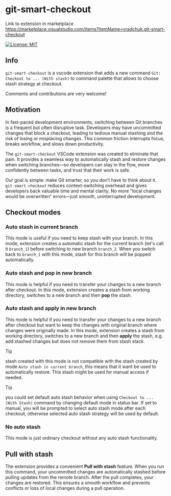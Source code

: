 # git-smart-checkout

Link to extension in marketplace https://marketplace.visualstudio.com/items?itemName=vradchuk.git-smart-checkout

[![License: MIT](https://img.shields.io/badge/License-MIT-yellow.svg)](https://opensource.org/licenses/MIT)

## Info

`git-smart-checkout` is a vscode extension that adds a new command `Git: Checkout to ... (With stash)` to command palette that allows to choose stash strategy at checkout.

Comments and contributions are very welcome!

## Motivation

In fast-paced development environments, switching between Git branches is a frequent but often disruptive task. Developers may have uncommitted changes that block a checkout, leading to tedious manual stashing and the risk of losing or misplacing changes. This common friction interrupts focus, breaks workflow, and slows down productivity.

The `git-smart-checkout` VSCode extension was created to eliminate that pain. It provides a seamless way to automatically stash and restore changes when switching branches—so developers can stay in the flow, move confidently between tasks, and trust that their work is safe.

Our goal is simple: make Git smarter, so you don’t have to think about it. `git-smart-checkout` reduces context-switching overhead and gives developers back valuable time and mental clarity. No more “local changes would be overwritten” errors—just smooth, uninterrupted development.

## Checkout modes

### Auto stash in current branch

This mode is useful if you need to keep stash with your branch.
In this mode, extension creates a automatic stash for the current branch (let's call it `branch_1`) before switching to new branch `branch_2`.
When you switch back to `branch_1` with this mode, stash for this branch will be popped automatically.

### Auto stash and pop in new branch

This mode is helpful if you need to transfer your changes to a new branch after checkout.
In this mode, extension creates a stash from working directory, switches to a new branch and then **pop** the stash.

### Auto stash and apply in new branch

This mode is helpful if you need to transfer your changes to a new branch after checkout but want to keep the changes with original branch where changes were originally made.
In this mode, extension creates a stash from working directory, switches to a new branch and then **apply** the stash, e.g. add stashed changes but does not remove them from stash stack.

> [!TIP]
> stash created with this mode is not compatible with the stash created by mode `Auto stash in current branch`, this means that it want be used to automatically restore. This stash might be used for manual access if needed.

> [!TIP]
> you could set default auto stash behavior when using `Checkout to ... (With Stash)` command by changing default mode in status bar. If set to manual, you will be prompted to select auto stash mode after each checkout, otherwise selected auto stash strategy will be used by default.

### No auto stash

This mode is just ordinary checkout without any auto stash functionality.

## Pull with stash

The extension provides a convenient **Pull with stash** feature. When you run this command, your uncommitted changes are automatically stashed before pulling updates from the remote branch. After the pull completes, your changes are restored. This ensures a smooth workflow and prevents conflicts or loss of local changes during a pull operation.
